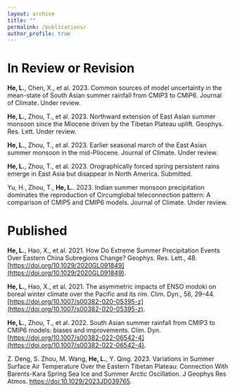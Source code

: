 ```yaml
---
layout: archive
title: ""
permalink: /publications/
author_profile: true
---
```



In Review or Revision
==
**He, L.**, Chen, X., et al. 2023. Common sources of model uncertainty in the mean-state of South Asian summer rainfall from CMIP3 to CMIP6. Journal of Climate. Under review.

**He, L.**, Zhou, T., et al. 2023. Northward extension of East Asian summer monsoon since the Miocene driven by the Tibetan Plateau uplift. Geophys. Res. Lett. Under review.

**He, L.**, Zhou, T., et al. 2023. Earlier seasonal march of the East Asian summer monsoon in the mid-Pliocene. Journal of Climate. Under review.

**He, L.**, Zhou, T., et al. 2023. Orographically forced spring persistent rains emerge in East Asia but disappear in North America. Submitted.

Yu, H., Zhou, T., **He, L.**. 2023. Indian summer monsoon precipitation dominates the reproduction of Circumglobal teleconnection pattern: A comparison of CMIP5 and CMIP6 models. Journal of Climate. Under review.

Published
===
**He, L.**, Hao, X., et al. 2021. How Do Extreme Summer Precipitation Events Over Eastern China Subregions Change? Geophys. Res. Lett., 48. [https://doi.org/10.1029/2020GL091849](https://doi.org/10.1029/2020GL091849).

**He, L.**, Hao, X., et al. 2021. The asymmetric impacts of ENSO modoki on boreal winter climate over the Pacific and its rim. Clim. Dyn., 56, 29–44. [https://doi.org/10.1007/s00382-020-05395-z](https://doi.org/10.1007/s00382-020-05395-z).

**He, L.**, Zhou, T., et al. 2022. South Asian summer rainfall from CMIP3 to CMIP6 models: biases and improvements. Clim. Dyn. [https://doi.org/10.1007/s00382-022-06542-4](https://doi.org/10.1007/s00382-022-06542-4).

Z. Deng, S. Zhou, M. Wang, **He, L.**, Y. Qing. 2023. Variations in Summer Surface Air Temperature Over the Eastern Tibetan Plateau: Connection With Barents-Kara Spring Sea Ice and Summer Arctic Oscillation. J Geophys Res Atmos. [https://doi:10.1029/2023JD039765](https://doi:10.1029/2023JD039765).



<!--
{% if author.googlescholar %}
  You can also find my articles on <u><a href="{{author.googlescholar}}">my Google Scholar profile</a>.</u>
{% endif %}

{% include base_path %}

{% for post in site.publications reversed %}
  {% include archive-single.html %}
{% endfor %}
-->
